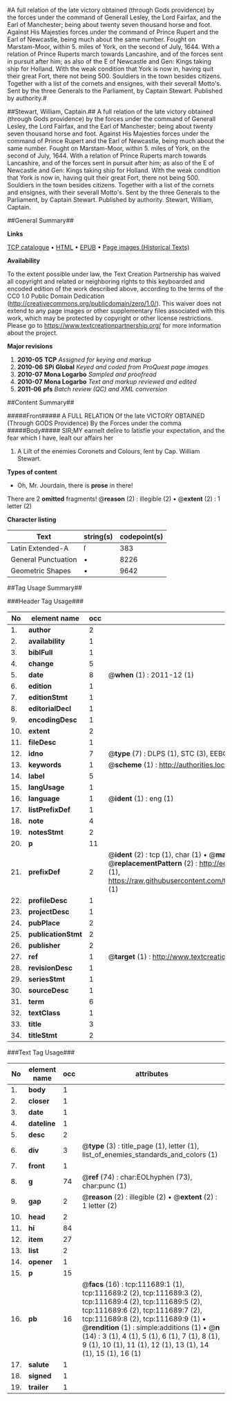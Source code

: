 #A full relation of the late victory obtained (through Gods providence) by the forces under the command of Generall Lesley, the Lord Fairfax, and the Earl of Manchester; being about twenty seven thousand horse and foot. Against His Majesties forces under the command of Prince Rupert and the Earl of Newcastle, being much about the same number. Fought on Marstam-Moor, within 5. miles of York, on the second of July, 1644. With a relation of Prince Ruperts march towards Lancashire, and of the forces sent in pursuit after him; as also of the E of Newcastle and Gen: Kings taking ship for Holland. With the weak condition that York is now in, having quit their great Fort, there not being 500. Souldiers in the town besides citizens. Together with a list of the cornets and ensignes, with their severall Motto's. Sent by the three Generals to the Parliament, by Captain Stewart. Published by authority.#

##Stewart, William, Captain.##
A full relation of the late victory obtained (through Gods providence) by the forces under the command of Generall Lesley, the Lord Fairfax, and the Earl of Manchester; being about twenty seven thousand horse and foot. Against His Majesties forces under the command of Prince Rupert and the Earl of Newcastle, being much about the same number. Fought on Marstam-Moor, within 5. miles of York, on the second of July, 1644. With a relation of Prince Ruperts march towards Lancashire, and of the forces sent in pursuit after him; as also of the E of Newcastle and Gen: Kings taking ship for Holland. With the weak condition that York is now in, having quit their great Fort, there not being 500. Souldiers in the town besides citizens. Together with a list of the cornets and ensignes, with their severall Motto's. Sent by the three Generals to the Parliament, by Captain Stewart. Published by authority.
Stewart, William, Captain.

##General Summary##

**Links**

[TCP catalogue](http://www.ota.ox.ac.uk/tcp/)  • 
[HTML](http://tei.it.ox.ac.uk/tcp/Texts-HTML/free/A93/A93894.html)  • 
[EPUB](http://tei.it.ox.ac.uk/tcp/Texts-EPUB/free/A93/A93894.epub) • 
[Page images (Historical Texts)](https://historicaltexts.jisc.ac.uk/eebo-99859597e)

**Availability**

To the extent possible under law, the Text Creation Partnership has waived all copyright and related or neighboring rights to this keyboarded and encoded edition of the work described above, according to the terms of the CC0 1.0 Public Domain Dedication (http://creativecommons.org/publicdomain/zero/1.0/). This waiver does not extend to any page images or other supplementary files associated with this work, which may be protected by copyright or other license restrictions. Please go to https://www.textcreationpartnership.org/ for more information about the project.

**Major revisions**

1. __2010-05__ __TCP__ *Assigned for keying and markup*
1. __2010-06__ __SPi Global__ *Keyed and coded from ProQuest page images*
1. __2010-07__ __Mona Logarbo__ *Sampled and proofread*
1. __2010-07__ __Mona Logarbo__ *Text and markup reviewed and edited*
1. __2011-06__ __pfs__ *Batch review (QC) and XML conversion*

##Content Summary##

#####Front#####
A FULL RELATION Of the late VICTORY OBTAINED (Through GODS Providence) By the Forces under the comma
#####Body#####
SIR;MY earneſt deſire to ſatisfie your expectation, and the fear which I have, leaſt our affairs her
1. A Liſt of the enemies Coronets and Colours, ſent by Cap. William Stewart.

**Types of content**

  * Oh, Mr. Jourdain, there is **prose** in there!

There are 2 **omitted** fragments! 
 @__reason__ (2) : illegible (2)  •  @__extent__ (2) : 1 letter (2)

**Character listing**


|Text|string(s)|codepoint(s)|
|---|---|---|
|Latin Extended-A|ſ|383|
|General Punctuation|•|8226|
|Geometric Shapes|▪|9642|

##Tag Usage Summary##

###Header Tag Usage###

|No|element name|occ|attributes|
|---|---|---|---|
|1.|__author__|2||
|2.|__availability__|1||
|3.|__biblFull__|1||
|4.|__change__|5||
|5.|__date__|8| @__when__ (1) : 2011-12 (1)|
|6.|__edition__|1||
|7.|__editionStmt__|1||
|8.|__editorialDecl__|1||
|9.|__encodingDesc__|1||
|10.|__extent__|2||
|11.|__fileDesc__|1||
|12.|__idno__|7| @__type__ (7) : DLPS (1), STC (3), EEBO-CITATION (1), PROQUEST (1), VID (1)|
|13.|__keywords__|1| @__scheme__ (1) : http://authorities.loc.gov/ (1)|
|14.|__label__|5||
|15.|__langUsage__|1||
|16.|__language__|1| @__ident__ (1) : eng (1)|
|17.|__listPrefixDef__|1||
|18.|__note__|4||
|19.|__notesStmt__|2||
|20.|__p__|11||
|21.|__prefixDef__|2| @__ident__ (2) : tcp (1), char (1)  •  @__matchPattern__ (2) : ([0-9\-]+):([0-9IVX]+) (1), (.+) (1)  •  @__replacementPattern__ (2) : http://eebo.chadwyck.com/downloadtiff?vid=$1&page=$2 (1), https://raw.githubusercontent.com/textcreationpartnership/Texts/master/tcpchars.xml#$1 (1)|
|22.|__profileDesc__|1||
|23.|__projectDesc__|1||
|24.|__pubPlace__|2||
|25.|__publicationStmt__|2||
|26.|__publisher__|2||
|27.|__ref__|1| @__target__ (1) : http://www.textcreationpartnership.org/docs/. (1)|
|28.|__revisionDesc__|1||
|29.|__seriesStmt__|1||
|30.|__sourceDesc__|1||
|31.|__term__|6||
|32.|__textClass__|1||
|33.|__title__|3||
|34.|__titleStmt__|2||


###Text Tag Usage###

|No|element name|occ|attributes|
|---|---|---|---|
|1.|__body__|1||
|2.|__closer__|1||
|3.|__date__|1||
|4.|__dateline__|1||
|5.|__desc__|2||
|6.|__div__|3| @__type__ (3) : title_page (1), letter (1), list_of_enemies_standards_and_colors (1)|
|7.|__front__|1||
|8.|__g__|74| @__ref__ (74) : char:EOLhyphen (73), char:punc (1)|
|9.|__gap__|2| @__reason__ (2) : illegible (2)  •  @__extent__ (2) : 1 letter (2)|
|10.|__head__|2||
|11.|__hi__|84||
|12.|__item__|27||
|13.|__list__|2||
|14.|__opener__|1||
|15.|__p__|15||
|16.|__pb__|16| @__facs__ (16) : tcp:111689:1 (1), tcp:111689:2 (2), tcp:111689:3 (2), tcp:111689:4 (2), tcp:111689:5 (2), tcp:111689:6 (2), tcp:111689:7 (2), tcp:111689:8 (2), tcp:111689:9 (1)  •  @__rendition__ (1) : simple:additions (1)  •  @__n__ (14) : 3 (1), 4 (1), 5 (1), 6 (1), 7 (1), 8 (1), 9 (1), 10 (1), 11 (1), 12 (1), 13 (1), 14 (1), 15 (1), 16 (1)|
|17.|__salute__|1||
|18.|__signed__|1||
|19.|__trailer__|1||
